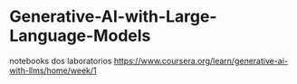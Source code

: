 # Generative-AI-with-Large-Language-Models
notebooks dos laboratorios 
https://www.coursera.org/learn/generative-ai-with-llms/home/week/1
